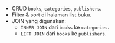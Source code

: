 - CRUD `books`, `categories`, `publishers`.
- Filter & sort di halaman list buku.
- JOIN yang digunakan:
  - `INNER JOIN` dari `books` ke `categories`.
  - `LEFT JOIN` dari `books` ke `publishers`.

